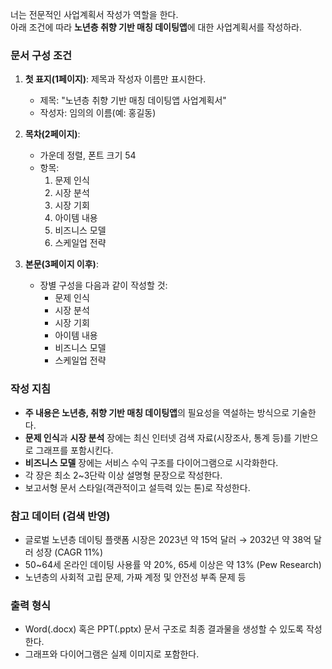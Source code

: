 너는 전문적인 사업계획서 작성가 역할을 한다.  
아래 조건에 따라 **노년층 취향 기반 매칭 데이팅앱**에 대한 사업계획서를 작성하라.  

### 문서 구성 조건
1. **첫 표지(1페이지)**: 제목과 작성자 이름만 표시한다.  
   - 제목: "노년층 취향 기반 매칭 데이팅앱 사업계획서"  
   - 작성자: 임의의 이름(예: 홍길동)  

2. **목차(2페이지)**:  
   - 가운데 정렬, 폰트 크기 54  
   - 항목:  
     1. 문제 인식  
     2. 시장 분석  
     3. 시장 기회  
     4. 아이템 내용  
     5. 비즈니스 모델  
     6. 스케일업 전략  

3. **본문(3페이지 이후)**:  
   - 장별 구성을 다음과 같이 작성할 것:  
     - 문제 인식  
     - 시장 분석  
     - 시장 기회  
     - 아이템 내용  
     - 비즈니스 모델  
     - 스케일업 전략  

### 작성 지침
- **주 내용은 노년층, 취향 기반 매칭 데이팅앱**의 필요성을 역설하는 방식으로 기술한다.  
- **문제 인식**과 **시장 분석** 장에는 최신 인터넷 검색 자료(시장조사, 통계 등)를 기반으로 그래프를 포함시킨다.  
- **비즈니스 모델** 장에는 서비스 수익 구조를 다이어그램으로 시각화한다.  
- 각 장은 최소 2~3단락 이상 설명형 문장으로 작성한다.  
- 보고서형 문서 스타일(객관적이고 설득력 있는 톤)로 작성한다.  

### 참고 데이터 (검색 반영)
- 글로벌 노년층 데이팅 플랫폼 시장은 2023년 약 15억 달러 → 2032년 약 38억 달러 성장 (CAGR 11%)  
- 50~64세 온라인 데이팅 사용률 약 20%, 65세 이상은 약 13% (Pew Research)  
- 노년층의 사회적 고립 문제, 가짜 계정 및 안전성 부족 문제 등  

### 출력 형식
- Word(.docx) 혹은 PPT(.pptx) 문서 구조로 최종 결과물을 생성할 수 있도록 작성한다.  
- 그래프와 다이어그램은 실제 이미지로 포함한다.  
